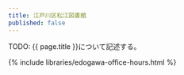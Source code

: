 ```yaml
---
title: 江戸川区松江図書館
published: false
---
```


TODO: {{ page.title }}について記述する。

{% include libraries/edogawa-office-hours.html %}
